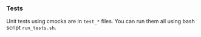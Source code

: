 ### Tests

Unit tests using cmocka are in `test_*` files. You can run them all using bash script `run_tests.sh`.